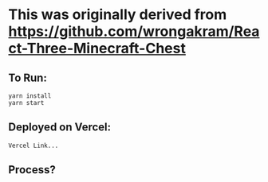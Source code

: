 # This was originally derived from https://github.com/wrongakram/React-Three-Minecraft-Chest

## To Run:
    yarn install
    yarn start

## Deployed on Vercel:
    Vercel Link...


## Process?

